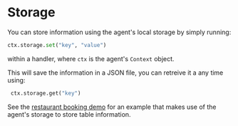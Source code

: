 
# Storage

You can store information using the agent's local storage by simply running:
```python
ctx.storage.set("key", "value")
```
within a handler, where `ctx` is the agent's `Context` object.

This will save the information in a JSON file, you can retreive it a any time using:

```python
 ctx.storage.get("key")
```


See the [restaurant booking demo](booking-demo.md) for an example that makes use of the agent's storage to store table information.

